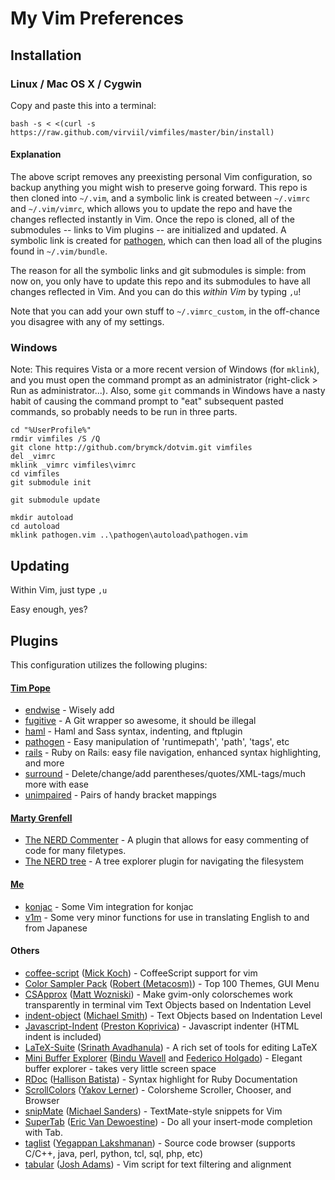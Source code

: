 My Vim Preferences
==================

Installation
------------

### Linux / Mac OS X / Cygwin

Copy and paste this into a terminal:

    bash -s < <(curl -s https://raw.github.com/virviil/vimfiles/master/bin/install)

#### Explanation

The above script removes any preexisting personal Vim configuration, so
backup anything you might wish to preserve going forward. This repo is then
cloned into `~/.vim`, and a symbolic link is created between `~/.vimrc` and
`~/.vim/vimrc`, which allows you to update the repo and have the changes
reflected instantly in Vim. Once the repo is cloned, all of the submodules --
links to Vim plugins -- are initialized and updated. A symbolic link is created
for [pathogen](http://www.vim.org/scripts/script.php?script_id=2332), which can
then load all of the plugins found in `~/.vim/bundle`.

The reason for all the symbolic links and git submodules is simple: from now
on, you only have to update this repo and its submodules to have all changes
reflected in Vim. And you can do this _within Vim_ by typing `,u`!

Note that you can add your own stuff to `~/.vimrc_custom`, in the off-chance you
disagree with any of my settings.

### Windows

Note: This requires Vista or a more recent version of Windows (for `mklink`),
and you must open the command prompt as an administrator (right-click > Run as
administrator...). Also, some `git` commands in Windows have a nasty habit of
causing the command prompt to "eat" subsequent pasted commands, so probably
needs to be run in three parts.

    cd "%UserProfile%"
    rmdir vimfiles /S /Q
    git clone http://github.com/brymck/dotvim.git vimfiles
    del _vimrc
    mklink _vimrc vimfiles\vimrc
    cd vimfiles
    git submodule init

    git submodule update

    mkdir autoload
    cd autoload
    mklink pathogen.vim ..\pathogen\autoload\pathogen.vim

Updating
--------

Within Vim, just type `,u`

Easy enough, yes?

Plugins
-------

This configuration utilizes the following plugins:

#### [Tim Pope](http://www.vim.org/account/profile.php?user_id=9012)

* [endwise](http://www.vim.org/scripts/script.php?script_id=2386) - Wisely add
* [fugitive](http://www.vim.org/scripts/script.php?script_id=2975) - A Git
  wrapper so awesome, it should be illegal
* [haml](http://www.vim.org/scripts/script.php?script_id=1433) - Haml and Sass
  syntax, indenting, and ftplugin
* [pathogen](http://www.vim.org/scripts/script.php?script_id=2332) - Easy
  manipulation of 'runtimepath', 'path', 'tags', etc
* [rails](http://www.vim.org/scripts/script.php?script_id=1567) - Ruby on
  Rails: easy file navigation, enhanced syntax highlighting, and more
* [surround](http://www.vim.org/scripts/script.php?script_id=1697) -
  Delete/change/add parentheses/quotes/XML-tags/much more with ease
* [unimpaired](http://www.vim.org/scripts/script.php?script_id=1590) - Pairs of
  handy bracket mappings

#### [Marty Grenfell](http://www.vim.org/account/profile.php?user_id=7006)

* [The NERD Commenter](http://www.vim.org/scripts/script.php?script_id=1218) -
  A plugin that allows for easy commenting of code for many filetypes.
* [The NERD tree](http://www.vim.org/scripts/script.php?script_id=1658) - A
  tree explorer plugin for navigating the filesystem

#### [Me](https://github.com/brymck)

* [konjac](https://github.com/brymck/konjac_vim) - Some Vim integration for
  konjac
* [v1m](https://github.com/brymck/v1m) - Some very minor functions for use
  in translating English to and from Japanese

#### Others

* [coffee-script](http://www.vim.org/scripts/script.php?script_id=3590) ([Mick
  Koch](http://www.vim.org/account/profile.php?user_id=19434)) - CoffeeScript
  support for vim
* [Color Sampler Pack](http://www.vim.org/scripts/script.php?script_id=625)
  ([Robert (Metacosm)](http://www.vim.org/account/profile.php?user_id=2162)) -
  Top 100 Themes, GUI Menu
* [CSApprox](http://www.vim.org/scripts/script.php?script_id=2390) ([Matt
  Wozniski](http://www.vim.org/account/profile.php?user_id=13145)) - Make
  gvim-only colorschemes work transparently in terminal vim Text Objects based
  on Indentation Level
* [indent-object](http://www.vim.org/scripts/script.php?script_id=3037)
  ([Michael Smith](http://www.vim.org/account/profile.php?user_id=19478)) -
  Text Objects based on Indentation Level
* [Javascript-Indent](http://www.vim.org/scripts/script.php?script_id=3081)
  ([Preston Koprivica](http://www.vim.org/account/profile.php?user_id=19766)) -
  Javascript indenter (HTML indent is included)
* [LaTeX-Suite](http://www.vim.org/scripts/script.php?script_id=475) ([Srinath
  Avadhanula](http://www.vim.org/account/profile.php?user_id=247)) - A rich set
  of tools for editing LaTeX
* [Mini Buffer Explorer](https://github.com/fholgado/minibufexpl.vim) ([Bindu
  Wavell](http://www.vim.org/account/profile.php?user_id=385) and [Federico
  Holgado](https://github.com/fholgado)) - Elegant buffer explorer - takes very
  little screen space
* [RDoc](http://www.vim.org/scripts/script.php?script_id=2878) ([Hallison
  Batista](http://www.vim.org/account/profile.php?user_id=12644)) - Syntax
  highlight for Ruby Documentation
* [ScrollColors](http://www.vim.org/scripts/script.php?script_id=1488) ([Yakov
  Lerner](http://www.vim.org/account/profile.php?user_id=2342)) - Colorsheme
  Scroller, Chooser, and Browser
* [snipMate](http://www.vim.org/scripts/script.php?script_id=2540) ([Michael
  Sanders](http://www.vim.org/account/profile.php?user_id=16544)) -
  TextMate-style snippets for Vim
* [SuperTab](http://www.vim.org/scripts/script.php?script_id=1643) ([Eric Van
  Dewoestine](http://www.vim.org/account/profile.php?user_id=6016)) - Do all
  your insert-mode completion with Tab.
* [taglist](http://www.vim.org/scripts/script.php?script_id=273) ([Yegappan
  Lakshmanan](http://www.vim.org/account/profile.php?user_id=244)) - Source
  code browser (supports C/C++, java, perl, python, tcl, sql, php, etc)
* [tabular](http://www.vim.org/scripts/script.php?script_id=3464) ([Josh
  Adams](http://www.vim.org/account/profile.php?user_id=27136)) - Vim script
  for text filtering and alignment
